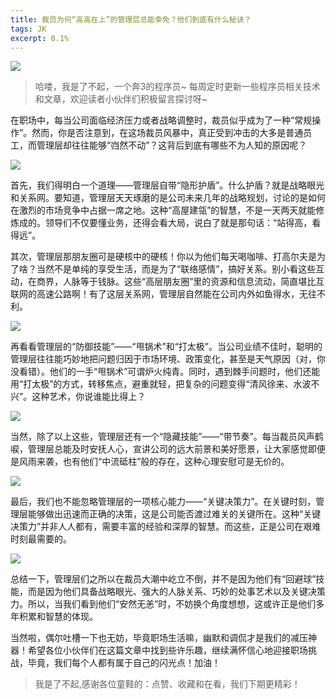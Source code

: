 ```yaml
---
title: 裁员为何“高高在上”的管理层总能幸免？他们到底有什么秘诀？
tags: JK
excerpt: 0.1%
---
```


![](https://files.mdnice.com/user/27386/c2dac8c0-68af-4e6e-a1d2-6703f27db96a.png)



> 哈喽，我是了不起，一个奔3的程序员~
> 每周定时更新一些程序员相关技术和文章，欢迎读者小伙伴们积极留言探讨呀~

​		 在职场中，每当公司面临经济压力或者战略调整时，裁员似乎成为了一种“常规操作”。然而，你是否注意到，在这场裁员风暴中，真正受到冲击的大多是普通员工，而管理层却往往能够“岿然不动”？这背后到底有哪些不为人知的原因呢？ 

![](https://files.mdnice.com/user/27386/8df91e9d-1b8e-4977-8d8c-56ad696fd3d0.png)

​		首先，我们得明白一个道理——管理层自带“隐形护盾”。什么护盾？就是战略眼光和关系网。要知道，管理层天天琢磨的是公司未来几年的战略规划，讨论的是如何在激烈的市场竞争中占据一席之地。这种“高屋建瓴”的智慧，不是一天两天就能修炼成的。领导们不仅要懂业务，还得会看大局，说白了就是那句话：“站得高，看得远”。

​		其次，管理层那朋友圈可是硬核中的硬核！你以为他们每天喝咖啡、打高尔夫是为了啥？当然不是单纯的享受生活，而是为了“联络感情”，搞好关系。别小看这些互动，在商界，人脉等于钱脉。这些“高层朋友圈”里的资源和信息流动，简直堪比互联网的高速公路啊！有了这层关系网，管理层自然能在公司内外如鱼得水，无往不利。

![](https://files.mdnice.com/user/27386/af01e794-56c6-4dac-a1a5-b9024f096ad0.png)

​		再看看管理层的“防御技能”——“甩锅术”和“打太极”。当公司业绩不佳时，聪明的管理层往往能巧妙地把问题归因于市场环境、政策变化，甚至是天气原因（对，你没看错）。他们的一手“甩锅术”可谓炉火纯青。同时，遇到棘手问题时，他们还能用“打太极”的方式，转移焦点，避重就轻，把复杂的问题变得“清风徐来、水波不兴”。这种艺术，你说谁能比得上？

![](https://files.mdnice.com/user/27386/03dcbb80-8d0b-46b6-92a1-f08217dffa2c.png)

​		当然，除了以上这些，管理层还有一个“隐藏技能”——“带节奏”。每当裁员风声鹤唳，管理层总能及时安抚人心，宣讲公司的远大前景和美好愿景，让大家感觉即便是风雨来袭，也有他们“中流砥柱”般的存在，这种心理安慰可是无价的。

![](https://files.mdnice.com/user/27386/5937e9c1-f459-4e27-a935-b8c8a73689bb.png)

最后，我们也不能忽略管理层的一项核心能力——“关键决策力”。在关键时刻，管理层能够做出迅速而正确的决策，这是公司能否渡过难关的关键所在。这种“关键决策力”并非人人都有，需要丰富的经验和深厚的智慧。而这些，正是公司在艰难时刻最需要的。

![](https://files.mdnice.com/user/27386/6970e876-9f5e-4263-85df-33cc213d101b.png)

总结一下，管理层们之所以在裁员大潮中屹立不倒，并不是因为他们有“回避球”技能，而是因为他们具备战略眼光、强大的人脉关系、巧妙的处事艺术以及关键决策力。所以，当我们看到他们“安然无恙”时，不妨换个角度想想，这或许正是他们多年积累和智慧的体现。

当然啦，偶尔吐槽一下也无妨，毕竟职场生活嘛，幽默和调侃才是我们的减压神器！希望各位小伙伴们在这篇文章中找到些许乐趣，继续满怀信心地迎接职场挑战，毕竟，我们每个人都有属于自己的闪光点！加油！



> 我是了不起,感谢各位童鞋的：点赞、收藏和在看，我们下期更精彩！
